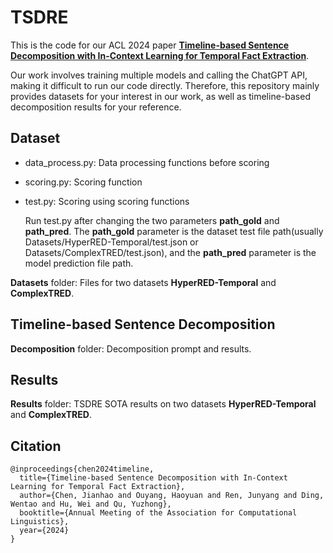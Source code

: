 # TSDRE
This is the code for our ACL 2024 paper [**Timeline-based Sentence Decomposition with In-Context Learning for Temporal Fact Extraction**](https://arxiv.org/pdf/2405.10288).

Our work involves training multiple models and calling the ChatGPT API, making it difficult to run our code directly. Therefore, this repository mainly provides datasets for your interest in our work, as well as timeline-based decomposition results for your reference.

## Dataset

- data_process.py: Data processing functions before scoring

- scoring.py: Scoring function

- test.py: Scoring using scoring functions

  Run test.py after changing the two parameters **path_gold** and **path_pred**. The **path_gold** parameter is the dataset test file path(usually Datasets/HyperRED-Temporal/test.json or Datasets/ComplexTRED/test.json), and the **path_pred** parameter is the model prediction file path.

**Datasets** folder: Files for two datasets **HyperRED-Temporal** and **ComplexTRED**.

## Timeline-based Sentence Decomposition

**Decomposition** folder: Decomposition prompt and results.

## Results

**Results** folder: TSDRE SOTA results on two datasets **HyperRED-Temporal** and **ComplexTRED**.

## Citation

```
@inproceedings{chen2024timeline,
  title={Timeline-based Sentence Decomposition with In-Context Learning for Temporal Fact Extraction},
  author={Chen, Jianhao and Ouyang, Haoyuan and Ren, Junyang and Ding, Wentao and Hu, Wei and Qu, Yuzhong},
  booktitle={Annual Meeting of the Association for Computational Linguistics},
  year={2024}
}
```

